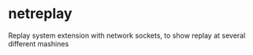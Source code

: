 # netreplay
Replay system extension with network sockets, to show replay at several different mashines

